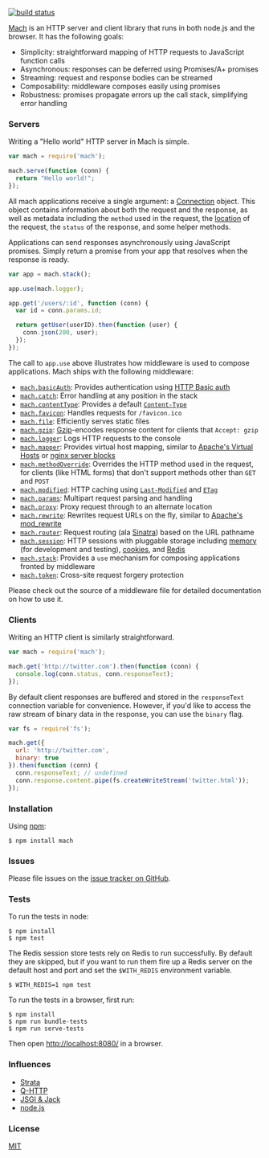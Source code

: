 [![build status](https://secure.travis-ci.org/mjackson/mach.png)](http://travis-ci.org/mjackson/mach)

[Mach](https://github.com/mjackson/mach) is an HTTP server and client library that runs in both node.js and the browser. It has the following goals:

  * Simplicity: straightforward mapping of HTTP requests to JavaScript function calls
  * Asynchronous: responses can be deferred using Promises/A+ promises
  * Streaming: request and response bodies can be streamed
  * Composability: middleware composes easily using promises
  * Robustness: promises propagate errors up the call stack, simplifying error handling

### Servers

Writing a "Hello world" HTTP server in Mach is simple.

```js
var mach = require('mach');

mach.serve(function (conn) {
  return "Hello world!";
});
```

All mach applications receive a single argument: a [Connection](https://github.com/mjackson/mach/blob/master/modules/Connection.js) object. This object contains information about both the request and the response, as well as metadata including the `method` used in the request, the [location](https://github.com/mjackson/mach/blob/master/modules/Location.js) of the request, the `status` of the response, and some helper methods.

Applications can send responses asynchronously using JavaScript promises. Simply return a promise from your app that resolves when the response is ready.

```js
var app = mach.stack();

app.use(mach.logger);

app.get('/users/:id', function (conn) {
  var id = conn.params.id;

  return getUser(userID).then(function (user) {
    conn.json(200, user);
  });
});
```

The call to `app.use` above illustrates how middleware is used to compose applications. Mach ships with the following middleware:

- [`mach.basicAuth`](https://github.com/mjackson/mach/blob/master/modules/basicAuth.js): Provides authentication using [HTTP Basic auth](http://en.wikipedia.org/wiki/Basic_access_authentication)
- [`mach.catch`](https://github.com/mjackson/mach/blob/master/modules/catch.js): Error handling at any position in the stack
- [`mach.contentType`](https://github.com/mjackson/mach/blob/master/modules/contentType.js): Provides a default [`Content-Type`](http://www.w3.org/Protocols/rfc2616/rfc2616-sec14.html#sec14.17)
- [`mach.favicon`](https://github.com/mjackson/mach/blob/master/modules/favicon.js): Handles requests for `/favicon.ico`
- [`mach.file`](https://github.com/mjackson/mach/blob/master/modules/file.js): Efficiently serves static files
- [`mach.gzip`](https://github.com/mjackson/mach/blob/master/modules/gzip.js): [Gzip](http://en.wikipedia.org/wiki/Gzip)-encodes response content for clients that `Accept: gzip`
- [`mach.logger`](https://github.com/mjackson/mach/blob/master/modules/logger.js): Logs HTTP requests to the console
- [`mach.mapper`](https://github.com/mjackson/mach/blob/master/modules/mapper.js): Provides virtual host mapping, similar to [Apache's Virtual Hosts](http://httpd.apache.org/docs/2.2/vhosts/) or [nginx server blocks](http://nginx.org/en/docs/http/ngx_http_core_module.html#server)
- [`mach.methodOverride`](https://github.com/mjackson/mach/blob/master/modules/methodOverride.js): Overrides the HTTP method used in the request, for clients (like HTML forms) that don't support methods other than `GET` and `POST`
- [`mach.modified`](https://github.com/mjackson/mach/blob/master/modules/modified.js): HTTP caching using [`Last-Modified`](http://www.w3.org/Protocols/rfc2616/rfc2616-sec14.html#sec14.29) and [`ETag`](http://www.w3.org/Protocols/rfc2616/rfc2616-sec14.html#sec14.19)
- [`mach.params`](https://github.com/mjackson/mach/blob/master/modules/params.js): Multipart request parsing and handling
- [`mach.proxy`](https://github.com/mjackson/mach/blob/master/modules/proxy.js): Proxy request through to an alternate location
- [`mach.rewrite`](https://github.com/mjackson/mach/blob/master/modules/rewrite.js): Rewrites request URLs on the fly, similar to [Apache's mod_rewrite](http://httpd.apache.org/docs/current/mod/mod_rewrite.html)
- [`mach.router`](https://github.com/mjackson/mach/blob/master/modules/router.js): Request routing (ala [Sinatra](http://www.sinatrarb.com/)) based on the URL pathname
- [`mach.session`](https://github.com/mjackson/mach/blob/master/modules/session.js): HTTP sessions with pluggable storage including [memory](#) (for development and testing), [cookies](#), and [Redis](#)
- [`mach.stack`](https://github.com/mjackson/mach/blob/master/modules/stack.js): Provides a `use` mechanism for composing applications fronted by middleware
- [`mach.token`](https://github.com/mjackson/mach/blob/master/modules/token.js): Cross-site request forgery protection

Please check out the source of a middleware file for detailed documentation on how to use it.

### Clients

Writing an HTTP client is similarly straightforward.

```js
var mach = require('mach');

mach.get('http://twitter.com').then(function (conn) {
  console.log(conn.status, conn.responseText);
});
```

By default client responses are buffered and stored in the `responseText` connection variable for convenience. However, if you'd like to access the raw stream of binary data in the response, you can use the `binary` flag.

```js
var fs = require('fs');

mach.get({
  url: 'http://twitter.com',
  binary: true
}).then(function (conn) {
  conn.responseText; // undefined
  conn.response.content.pipe(fs.createWriteStream('twitter.html'));
});
```

### Installation

Using [npm](https://www.npmjs.org/):

    $ npm install mach

### Issues

Please file issues on the [issue tracker on GitHub](https://github.com/machjs/mach/issues).

### Tests

To run the tests in node:

    $ npm install
    $ npm test

The Redis session store tests rely on Redis to run successfully. By default they are skipped, but if you want to run them fire up a Redis server on the default host and port and set the `$WITH_REDIS` environment variable.

    $ WITH_REDIS=1 npm test

To run the tests in a browser, first run:

    $ npm install
    $ npm run bundle-tests
    $ npm run serve-tests

Then open [http://localhost:8080/](http://localhost:8080/) in a browser.

### Influences

  * [Strata](http://stratajs.org/)
  * [Q-HTTP](https://github.com/kriskowal/q-http)
  * [JSGI & Jack](http://jackjs.org/)
  * [node.js](http://nodejs.org/)

### License

[MIT](http://opensource.org/licenses/MIT)
